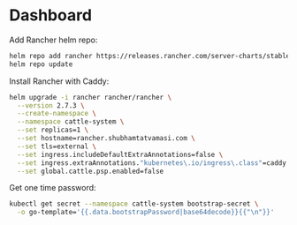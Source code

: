 # Dashboard

Add Rancher helm repo:
```bash
helm repo add rancher https://releases.rancher.com/server-charts/stable
helm repo update
```

Install Rancher with Caddy:
```bash
helm upgrade -i rancher rancher/rancher \
  --version 2.7.3 \
  --create-namespace \
  --namespace cattle-system \
  --set replicas=1 \
  --set hostname=rancher.shubhamtatvamasi.com \
  --set tls=external \
  --set ingress.includeDefaultExtraAnnotations=false \
  --set ingress.extraAnnotations."kubernetes\.io/ingress\.class"=caddy \
  --set global.cattle.psp.enabled=false
```

Get one time password:
```bash
kubectl get secret --namespace cattle-system bootstrap-secret \
  -o go-template='{{.data.bootstrapPassword|base64decode}}{{"\n"}}'
```

